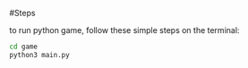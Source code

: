 #Steps

to run python game, follow these simple steps on the terminal:

``` sh
cd game
python3 main.py
```